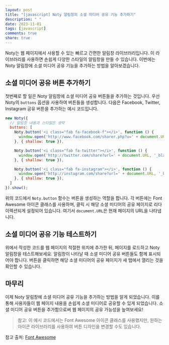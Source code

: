 ```yaml
---
layout: post
title: "[javascript] Noty 알림창의 소셜 미디어 공유 기능 추가하기"
description: " "
date: 2023-11-01
tags: [javascript]
comments: true
share: true
---
```


Noty는 웹 페이지에서 사용할 수 있는 빠르고 간편한 알림창 라이브러리입니다. 이 라이브러리를 사용하면 손쉽게 다양한 스타일의 알림창을 만들 수 있습니다. 이번에는 Noty 알림창에 소셜 미디어 공유 기능을 추가하는 방법을 알아보겠습니다.

## 소셜 미디어 공유 버튼 추가하기

첫번째로 할 일은 Noty 알림창에 소셜 미디어 공유 버튼들을 추가하는 것입니다. 우선 Noty의 `buttons` 옵션을 사용하여 버튼들을 생성합니다. 다음은 Facebook, Twitter, Instagram 공유 버튼을 추가하는 예시 코드입니다.

```javascript
new Noty({
  // 알림창 내용과 스타일은 생략
  buttons: [
    Noty.button('<i class="fab fa-facebook-f"></i>', function () {
      window.open('http://www.facebook.com/sharer.php?u=' + document.URL, '_blank');
    }, { shallow: true }),

    Noty.button('<i class="fab fa-twitter"></i>', function () {
      window.open('http://twitter.com/share?url=' + document.URL, '_blank');
    }, { shallow: true }),

    Noty.button('<i class="fab fa-instagram"></i>', function () {
      window.open('http://instagram.com/share?url=' + document.URL, '_blank');
    }, { shallow: true }),
  ]
}).show();
```

위의 코드에서 `Noty.button` 함수는 버튼을 생성하는 역할을 합니다. 각 버튼에는 Font Awesome 아이콘 클래스를 사용하며, 클릭 시 해당 소셜 미디어의 공유 페이지로 리다이렉션되게 설정되어 있습니다. 여기서 `document.URL`은 현재 페이지의 URL을 나타냅니다.

## 소셜 미디어 공유 기능 테스트하기

위에서 작성한 코드를 웹 페이지의 적절한 위치에 추가한 뒤, 페이지를 로드하고 Noty 알림창을 테스트해보세요. 알림창이 나타날 때 소셜 미디어 공유 버튼들도 함께 표시되어야 합니다. 버튼을 클릭하면 해당 소셜 미디어의 공유 페이지가 새 탭에서 열리는 것을 확인할 수 있습니다.

## 마무리

이제 Noty 알림창에 소셜 미디어 공유 기능을 추가하는 방법을 알게 되었습니다. 이를 통해 사용자들이 웹 페이지 내용을 손쉽게 소셜 미디어로 공유할 수 있게 되었습니다. 소셜 미디어 공유 버튼을 추가함으로써 웹 페이지의 공유 가능성을 높여보세요!

> 참고: 이 예시 코드에서는 Font Awesome 아이콘 클래스를 사용했지만, 원하는 아이콘 라이브러리를 사용하여 버튼 디자인을 변경할 수도 있습니다.

참고 출처: [Font Awesome](https://fontawesome.com/)